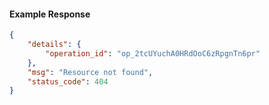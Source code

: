 <!-- Code generated for API Clients. DO NOT EDIT. -->

#### Example Response

```json
{
	"details": {
		"operation_id": "op_2tcUYuchA0HRdOoC6zRpgnTn6pr"
	},
	"msg": "Resource not found",
	"status_code": 404
}
```
